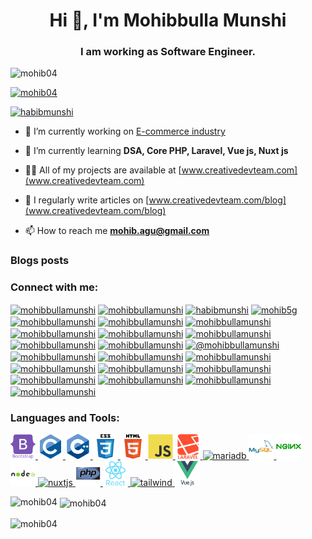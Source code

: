 <h1 align="center">Hi 👋, I'm Mohibbulla Munshi</h1>
<h3 align="center">I am working as Software Engineer.</h3>

<p align="left"> <img src="https://komarev.com/ghpvc/?username=mohib04&label=Profile%20views&color=0e75b6&style=flat" alt="mohib04" /> </p>

<p align="left"> <a href="https://github.com/ryo-ma/github-profile-trophy"><img src="https://github-profile-trophy.vercel.app/?username=mohib04" alt="mohib04" /></a> </p>

<p align="left"> <a href="https://twitter.com/habibmunshi" target="blank"><img src="https://img.shields.io/twitter/follow/habibmunshi?logo=twitter&style=for-the-badge" alt="habibmunshi" /></a> </p>

- 🔭 I’m currently working on [E-commerce industry](https://raylifebd.com/)

- 🌱 I’m currently learning **DSA, Core PHP, Laravel, Vue js, Nuxt js**

- 👨‍💻 All of my projects are available at [www.creativedevteam.com](www.creativedevteam.com)

- 📝 I regularly write articles on [www.creativedevteam.com/blog](www.creativedevteam.com/blog)

- 📫 How to reach me **mohib.agu@gmail.com**

### Blogs posts
<!-- BLOG-POST-LIST:START -->
<!-- BLOG-POST-LIST:END -->

<h3 align="left">Connect with me:</h3>
<p align="left">
<a href="https://codepen.io/mohibbullamunshi" target="blank"><img align="center" src="https://raw.githubusercontent.com/rahuldkjain/github-profile-readme-generator/master/src/images/icons/Social/codepen.svg" alt="mohibbullamunshi" height="30" width="40" /></a>
<a href="https://dev.to/mohibbullamunshi" target="blank"><img align="center" src="https://raw.githubusercontent.com/rahuldkjain/github-profile-readme-generator/master/src/images/icons/Social/devto.svg" alt="mohibbullamunshi" height="30" width="40" /></a>
<a href="https://twitter.com/habibmunshi" target="blank"><img align="center" src="https://raw.githubusercontent.com/rahuldkjain/github-profile-readme-generator/master/src/images/icons/Social/twitter.svg" alt="habibmunshi" height="30" width="40" /></a>
<a href="https://linkedin.com/in/mohib5g" target="blank"><img align="center" src="https://raw.githubusercontent.com/rahuldkjain/github-profile-readme-generator/master/src/images/icons/Social/linked-in-alt.svg" alt="mohib5g" height="30" width="40" /></a>
<a href="https://stackoverflow.com/users/mohibbullamunshi" target="blank"><img align="center" src="https://raw.githubusercontent.com/rahuldkjain/github-profile-readme-generator/master/src/images/icons/Social/stack-overflow.svg" alt="mohibbullamunshi" height="30" width="40" /></a>
<a href="https://codesandbox.com/mohibbullamunshi" target="blank"><img align="center" src="https://raw.githubusercontent.com/rahuldkjain/github-profile-readme-generator/master/src/images/icons/Social/codesandbox.svg" alt="mohibbullamunshi" height="30" width="40" /></a>
<a href="https://kaggle.com/mohibbullamunshi" target="blank"><img align="center" src="https://raw.githubusercontent.com/rahuldkjain/github-profile-readme-generator/master/src/images/icons/Social/kaggle.svg" alt="mohibbullamunshi" height="30" width="40" /></a>
<a href="https://fb.com/mohibbullamunshi" target="blank"><img align="center" src="https://raw.githubusercontent.com/rahuldkjain/github-profile-readme-generator/master/src/images/icons/Social/facebook.svg" alt="mohibbullamunshi" height="30" width="40" /></a>
<a href="https://instagram.com/mohibbullamunshi" target="blank"><img align="center" src="https://raw.githubusercontent.com/rahuldkjain/github-profile-readme-generator/master/src/images/icons/Social/instagram.svg" alt="mohibbullamunshi" height="30" width="40" /></a>
<a href="https://dribbble.com/mohibbullamunshi" target="blank"><img align="center" src="https://raw.githubusercontent.com/rahuldkjain/github-profile-readme-generator/master/src/images/icons/Social/dribbble.svg" alt="mohibbullamunshi" height="30" width="40" /></a>
<a href="https://www.behance.net/mohibbullamunshi" target="blank"><img align="center" src="https://raw.githubusercontent.com/rahuldkjain/github-profile-readme-generator/master/src/images/icons/Social/behance.svg" alt="mohibbullamunshi" height="30" width="40" /></a>
<a href="https://hashnode.com/mohibbullamunshi" target="blank"><img align="center" src="https://raw.githubusercontent.com/rahuldkjain/github-profile-readme-generator/master/src/images/icons/Social/hashnode.svg" alt="mohibbullamunshi" height="30" width="40" /></a>
<a href="https://medium.com/@mohibbullamunshi" target="blank"><img align="center" src="https://raw.githubusercontent.com/rahuldkjain/github-profile-readme-generator/master/src/images/icons/Social/medium.svg" alt="@mohibbullamunshi" height="30" width="40" /></a>
<a href="https://www.youtube.com/c/mohibbullamunshi" target="blank"><img align="center" src="https://raw.githubusercontent.com/rahuldkjain/github-profile-readme-generator/master/src/images/icons/Social/youtube.svg" alt="mohibbullamunshi" height="30" width="40" /></a>
<a href="https://www.codechef.com/users/mohibbullamunshi" target="blank"><img align="center" src="https://cdn.jsdelivr.net/npm/simple-icons@3.1.0/icons/codechef.svg" alt="mohibbullamunshi" height="30" width="40" /></a>
<a href="https://www.hackerrank.com/mohibbullamunshi" target="blank"><img align="center" src="https://raw.githubusercontent.com/rahuldkjain/github-profile-readme-generator/master/src/images/icons/Social/hackerrank.svg" alt="mohibbullamunshi" height="30" width="40" /></a>
<a href="https://codeforces.com/profile/mohibbullamunshi" target="blank"><img align="center" src="https://raw.githubusercontent.com/rahuldkjain/github-profile-readme-generator/master/src/images/icons/Social/codeforces.svg" alt="mohibbullamunshi" height="30" width="40" /></a>
<a href="https://www.leetcode.com/mohibbullamunshi" target="blank"><img align="center" src="https://raw.githubusercontent.com/rahuldkjain/github-profile-readme-generator/master/src/images/icons/Social/leet-code.svg" alt="mohibbullamunshi" height="30" width="40" /></a>
<a href="https://www.hackerearth.com/mohibbullamunshi" target="blank"><img align="center" src="https://raw.githubusercontent.com/rahuldkjain/github-profile-readme-generator/master/src/images/icons/Social/hackerearth.svg" alt="mohibbullamunshi" height="30" width="40" /></a>
<a href="https://auth.geeksforgeeks.org/user/mohibbullamunshi" target="blank"><img align="center" src="https://raw.githubusercontent.com/rahuldkjain/github-profile-readme-generator/master/src/images/icons/Social/geeks-for-geeks.svg" alt="mohibbullamunshi" height="30" width="40" /></a>
<a href="https://www.topcoder.com/members/mohibbullamunshi" target="blank"><img align="center" src="https://raw.githubusercontent.com/rahuldkjain/github-profile-readme-generator/master/src/images/icons/Social/topcoder.svg" alt="mohibbullamunshi" height="30" width="40" /></a>
<a href="https://discord.gg/mohibbullamunshi" target="blank"><img align="center" src="https://raw.githubusercontent.com/rahuldkjain/github-profile-readme-generator/master/src/images/icons/Social/discord.svg" alt="mohibbullamunshi" height="30" width="40" /></a>
<a href="/mohibbullamunshi" target="blank"><img align="center" src="https://raw.githubusercontent.com/rahuldkjain/github-profile-readme-generator/master/src/images/icons/Social/rss.svg" alt="mohibbullamunshi" height="30" width="40" /></a>
</p>

<h3 align="left">Languages and Tools:</h3>
<p align="left"> <a href="https://getbootstrap.com" target="_blank" rel="noreferrer"> <img src="https://raw.githubusercontent.com/devicons/devicon/master/icons/bootstrap/bootstrap-plain-wordmark.svg" alt="bootstrap" width="40" height="40"/> </a> <a href="https://www.cprogramming.com/" target="_blank" rel="noreferrer"> <img src="https://raw.githubusercontent.com/devicons/devicon/master/icons/c/c-original.svg" alt="c" width="40" height="40"/> </a> <a href="https://www.w3schools.com/cpp/" target="_blank" rel="noreferrer"> <img src="https://raw.githubusercontent.com/devicons/devicon/master/icons/cplusplus/cplusplus-original.svg" alt="cplusplus" width="40" height="40"/> </a> <a href="https://www.w3schools.com/css/" target="_blank" rel="noreferrer"> <img src="https://raw.githubusercontent.com/devicons/devicon/master/icons/css3/css3-original-wordmark.svg" alt="css3" width="40" height="40"/> </a> <a href="https://www.w3.org/html/" target="_blank" rel="noreferrer"> <img src="https://raw.githubusercontent.com/devicons/devicon/master/icons/html5/html5-original-wordmark.svg" alt="html5" width="40" height="40"/> </a> <a href="https://developer.mozilla.org/en-US/docs/Web/JavaScript" target="_blank" rel="noreferrer"> <img src="https://raw.githubusercontent.com/devicons/devicon/master/icons/javascript/javascript-original.svg" alt="javascript" width="40" height="40"/> </a> <a href="https://laravel.com/" target="_blank" rel="noreferrer"> <img src="https://raw.githubusercontent.com/devicons/devicon/master/icons/laravel/laravel-plain-wordmark.svg" alt="laravel" width="40" height="40"/> </a> <a href="https://mariadb.org/" target="_blank" rel="noreferrer"> <img src="https://www.vectorlogo.zone/logos/mariadb/mariadb-icon.svg" alt="mariadb" width="40" height="40"/> </a> <a href="https://www.mysql.com/" target="_blank" rel="noreferrer"> <img src="https://raw.githubusercontent.com/devicons/devicon/master/icons/mysql/mysql-original-wordmark.svg" alt="mysql" width="40" height="40"/> </a> <a href="https://www.nginx.com" target="_blank" rel="noreferrer"> <img src="https://raw.githubusercontent.com/devicons/devicon/master/icons/nginx/nginx-original.svg" alt="nginx" width="40" height="40"/> </a> <a href="https://nodejs.org" target="_blank" rel="noreferrer"> <img src="https://raw.githubusercontent.com/devicons/devicon/master/icons/nodejs/nodejs-original-wordmark.svg" alt="nodejs" width="40" height="40"/> </a> <a href="https://nuxtjs.org/" target="_blank" rel="noreferrer"> <img src="https://www.vectorlogo.zone/logos/nuxtjs/nuxtjs-icon.svg" alt="nuxtjs" width="40" height="40"/> </a> <a href="https://www.php.net" target="_blank" rel="noreferrer"> <img src="https://raw.githubusercontent.com/devicons/devicon/master/icons/php/php-original.svg" alt="php" width="40" height="40"/> </a> <a href="https://reactjs.org/" target="_blank" rel="noreferrer"> <img src="https://raw.githubusercontent.com/devicons/devicon/master/icons/react/react-original-wordmark.svg" alt="react" width="40" height="40"/> </a> <a href="https://tailwindcss.com/" target="_blank" rel="noreferrer"> <img src="https://www.vectorlogo.zone/logos/tailwindcss/tailwindcss-icon.svg" alt="tailwind" width="40" height="40"/> </a> <a href="https://vuejs.org/" target="_blank" rel="noreferrer"> <img src="https://raw.githubusercontent.com/devicons/devicon/master/icons/vuejs/vuejs-original-wordmark.svg" alt="vuejs" width="40" height="40"/> </a> </p>

<p><img align="left" src="https://github-readme-stats.vercel.app/api/top-langs?username=mohib04&show_icons=true&locale=en&layout=compact" alt="mohib04" /></p>

<p>&nbsp;<img align="center" src="https://github-readme-stats.vercel.app/api?username=mohib04&show_icons=true&locale=en" alt="mohib04" /></p>

<p><img align="center" src="https://github-readme-streak-stats.herokuapp.com/?user=mohib04&" alt="mohib04" /></p>
